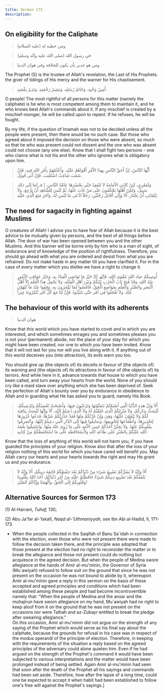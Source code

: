 ```yaml
---
title: Sermon 173
description: 
---
```


## On eligibility for the Caliphate

> ومن خطبة له (عليه السلام)

> في رسول الله (صلى الله عليه وآله وسلم)

> ومن هو جدير بأن يكون للخلافة وفي هوان الدنيا

The Prophet (S) is the trustee of Allah\'s revelation, the Last of His
Prophets. the giver of tidings of His mercy and the warner for His
chastisement.

> أَمِينُ وَحْيِهِ، وَخَاتَمُ رُسُلِهِ، وَبَشِيرُ رَحْمَتِهِ، وَنَذِيرُ نِقْمَتِهِ.

O people! The most rightful of all persons for this matter (namely the
caliphate) is he who is most competent among them to maintain it, and he
who knows best Allah\'s commands about it. If any mischief is created by
a mischief-monger, he will be called upon to repent. If he refuses, he
will be fought.

By my life,  if the question of Imamah was not to be decided unless
all the people were present, then there would be no such case. But those
who agreed about it imposed the decision on those who were absent, so
much so that he who was present could not dissent and the one who was
absent could not choose (any one else). Know that I shall fight two
persons - one who claims what is not his and the other who ignores what
is obligatory upon him.

> أَيُّهَا النَّاسُ، إنَّ أَحَقَّ النَّاسِ بِهذَا الاْمْرِ أَقْوَاهُمْ عَلَيْهِ، وَأَعْلَمُهُمْ بِأَمْرِ اللهِ
> فِيهِ، فَإِنْ شَغَبَ شَاغِبٌ اسْتُعْتِبَ، فَإِنْ أَبَى قُوتِلَ.

> وَلَعَمْرِي، لَئِنْ كَانَتِ الاْمَامَةُ لاَ تَنْعَقِدُ حَتَّى يَحْضُرَهَا عَامَّةُ النَّاسِ، \[ فـ \]مَا
> إِلَى ذلك سَبِيلٌ، وَلكِنْ أَهْلُهَا يَحْكُمُونَ عَلَى مَنْ غَابَ عَنْهَا، ثُمَّ لَيْسَ لِلشَّاهِدِ أَنْ
> يَرْجِعَ، وَلاَ لِلغَائِبِ أَنْ يَخْتَارَ. أَلاَ وَإِنَّي أُقَاتِلُ رَجُلَيْنِ: رَجُلاً ادَّعَى مَا لَيْسَ لَهُ،
> وَآخَرَ مَنَعَ الَّذِي عَلَيْهِ.

## The need for sagacity in fighting against Muslims

O creatures of Allah! I advise you to have fear of Allah because it is
the best advice to be mutually given by persons, and the best of all
things before Allah. The door of war has been opened between you and the
other Muslims. And this banner will be borne only by him who is a man of
sight, of endurance and of knowledge of the position of rightfulness.
Therefore, you should go ahead with what you are ordered and desist from
what you are refrained. Do not make haste in any matter till you have
clarified it. For in the case of every matter which you dislike we have
a right to change it.

> أُوصِيكُمْ عياد اللهِ بَتَقْوَى اللهِ، فَإنَّهـ \[ا\] خَيْرُ مَا تَوَاصَى الْعِبَادُ بِهِ، وَخَيْرُ
> عَوَاقِبِ الاْمُورِ عِنْدَ اللهِ، وَقَدْ فُتِحَ بَابُ الْحَرْبِ بَيْنَكُمْ وَبَيْنَ أَهْلِ الْقِبْلَةِ، وَلاَ
> يَحْمِلُ هذَا الْعَلَمَ إِلاَّ أَهْلُ الْبَصَرِ والصَّبْرِ وَالْعِلْمِ بِمَوَاضِعِ الْحَقِّ، فَامْضُوا لِمَا
> تُؤْمَرُونَ بِهِ، وَقِفُوا عِنْدَ مَا تُنْهَوْنَ عَنْهُ، وَلاَ تَعْجَلُوا فِي أَمْر حَتَّى تَتَبَيَّنُوا، فَإِنَّ
> لَنَا مَعَ كُلِّ أَمْر تُنْكِرُونَهُ غِيَراً

## The behaviour of this world with its adherents

> هوان الدنيا

Know that this world which you have started to covet and in which you
are interested, and which sometimes enrages you and sometimes pleases
you is not your (permanent) abode, nor the place of your stay for which
you might have been created, nor one to which you have been invited.
Know that it will not last for you nor will you live along with it. If
anything out of this world deceives you (into attraction), its evils
warn you too.

You should give up (the objects of) its deceits in favour of (the
objects of) its warning and (the objects of) its attractions in favour
of (the objects of) its terrors. And while here in it, advance towards
that house to which you have been called, and turn away your hearts from
the world. None of you should cry like a maid slave over anything which
she has been deprived of. Seek the perfection of Allah\'s bounty over
you by endurance in obedience to Allah and in guarding what He has asked
you to guard, namely His Book.

> أَلاَ وَإِنَّ هذِهِ الدُّنْيَا الَّتِي أَصْبَحْتُمْ تَتَمَنَّوْنَهَا وَتَرْغَبُونَ فِيهَا، وَأَصْبَحَتْ تُغْضِبُكُمْ
> وَتُرْضِيكُمْ، لَيْسَتْ بِدَارِكُمْ، وَلاَ مَنْزِلِكُمُ الَّذِي خُلِقْتُمْ لَهُ وَلاَ الَّذِي دُعِيتُمْ إِلَيْهِ،
> أَلاَ وَإِنَّهَا لَيْسَتْ بِبَاقِيَة لَكُمْ وَلاَ تَبْقَوْنَ عَلَيْهَا، وَهِيَ وَإِنْ غَرَّتْكُمْ مِنْهَا فَقَدْ
> حَذَّرَتْكُمْ شَرَّهَا، فَدَعُوا غُرُورَهَا لِتَحْذِيرِهَا، وَأَطْمَاعَهَا لِتَخْوِيفِهَا، وَسَابِقُوا فِيهَا
> إِلَى الدَّارِ الَّتي دعِيتُمْ إِلَيْهَا، وَانْصَرِفُوا بِقُلُوبِكُمْ عَنْهَا، وَلاَ يَخِنَّنَّ أَحَدُكُمْ خَنِينَ
> الاْمَةِ عَلَى مَا زُوِىَ عَنْهُ مِنْهَا، وَاسْتَتِمُّوا نِعْمَةَ اللهِ عَلَيْكُمْ بِالصَّبْرِ عَلَى طَاعَةِ
> اللهِ وَالْـمُحَافَظَةِ عَلَى مَا اسْتَحْفَظَكُمْ مِنْ كِتَابِهِ.

Know that the loss of anything of this world will not harm you, if you
have guarded the principles of your religion. Know also that after the
loss of your religion nothing of this world for which you have cared
will benefit you. May Allah carry our hearts and your hearts towards the
right and may He grant us and you endurance.

> أَلاَ وَإِنَّهُ لاَ يَضُرُّكُمْ تَضْيِيعُ شَيْء مِنْ دُنْيَاكُمْ بَعْدَ حِفْظِكُمْ قَائِمَةَ دِينِكُمْ، أَلاَ وَإِنَّهُ
> لاَ يَنْفَعُكُمْ بَعْدَ تَضْيِيعِ دِينِكُمْ شَيْءٌ حَافَظْتُمْ عَلَيْهِ مِنْ أَمْرِ دُنْيَاكُمْ، أَخَذَ اللهُ
> بِقُلُوبِنَا وَقُلُوبِكُمْ إِلَى الْحَقِّ، وَأَلْهَمَنَا وَإِيَّاكُمُ الصَّبْرَ!

## Alternative Sources for Sermon 173

\(1\) Al-Harrani, *Tuhaf,* 130;

\(2\) Abu Ja'far al-\'Iskafi, *Naqd al-'Uthmaniyyah,* see Ibn Abi
al-Hadid, II, 171-173.

-  When the people
    collected in the Saqifah of Banu Sa\`idah in connection with the
    election, even those who were not present there were made to follow
    the decision taken there, and the principle was adopted that those
    present at the election had no right to reconsider the matter or to
    break the allegiance and those not present could do nothing but
    acquiesce in the agreed decision. But when the people of Medina
    swore allegiance at the hands of Amir al-mu\'minin, the Governor of
    Syria (Mu\`awiyah) refused to follow suit on the ground that since
    he was not present on the occasion he was not bound to abide by it,
    whereupon Amir al-mu\'minin gave a reply in this sermon on the basis
    of these accepted and agreed principles and conditions which had
    been established among these people and had become incontrovertible
    namely that: \"When the people of Medina and the ansar and the
    muhajirun have sworn allegiance on my hand, Mu\`awiyah had no right
    to keep aloof from it on the ground that he was not present on the
    occasions nor were Talhah and az-Zubayr entitled to break the pledge
    after swearing allegiance.\"\
    On this occasion, Amir al-mu\'minin did not argue on the strength of
    any saying of the Prophet which would serve as his final say about
    the caliphate, because the grounds for refusal in his case was in
    respect of the modus operandi of the principle of election.
    Therefore, in keeping with the requirements of the situation a reply
    based on the agreed principles of the adversary could alone quieten
    him. Even if he had argued on the strength of the Prophet\'s command
    it would have been subjected to various interpretations and the
    matter would have been prolonged instead of being settled. Again
    Amir al-mu\'minin had seen that soon after the death of the Prophet
    all his sayings and commands had been set aside. Therefore, how
    after the lapse of a long time, could one be expected to accept it
    when habit had been established to follow one\'s free will against
    the Prophet\'s sayings.]